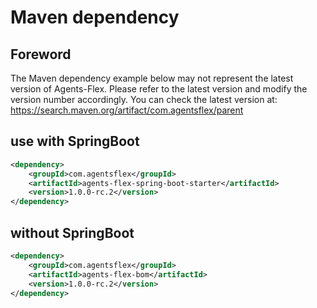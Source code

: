 # Maven dependency

## Foreword

The Maven dependency example below may not represent the latest version of Agents-Flex. Please refer to the latest version and modify the version number accordingly.
You can check the latest version at: https://search.maven.org/artifact/com.agentsflex/parent


## use with SpringBoot

```xml
<dependency>
    <groupId>com.agentsflex</groupId>
    <artifactId>agents-flex-spring-boot-starter</artifactId>
    <version>1.0.0-rc.2</version>
</dependency>
```


## without SpringBoot

```xml
<dependency>
    <groupId>com.agentsflex</groupId>
    <artifactId>agents-flex-bom</artifactId>
    <version>1.0.0-rc.2</version>
</dependency>
```
